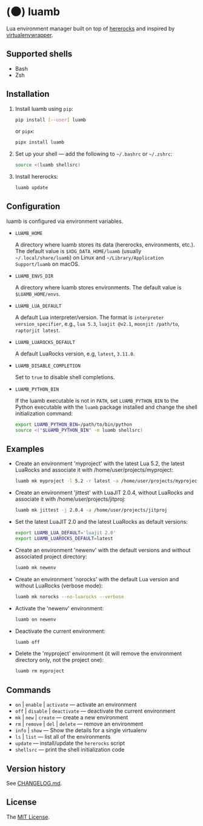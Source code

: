# (🌑) luamb

Lua environment manager built on top of [hererocks](https://github.com/luarocks/hererocks) and inspired by [virtualenvwrapper](https://bitbucket.org/virtualenvwrapper/virtualenvwrapper).


## Supported shells

  * Bash
  * Zsh


## Installation

  1. Install luamb using `pip`:

      ```sh
      pip install [--user] luamb
      ```

      or `pipx`:

      ```sh
      pipx install luamb
      ```

  2. Set up your shell — add the following to `~/.bashrc` or `~/.zshrc`:

      ```sh
      source <(luamb shellsrc)
      ```

  3. Install hererocks:

      ```sh
      luamb update
      ```


## Configuration

luamb is configured via environment variables.

  * `LUAMB_HOME`

    A directory where luamb stores its data (hererocks, environments, etc.). The default value is `$XDG_DATA_HOME/luamb` (usually `~/.local/share/luamb`) on Linux and `~/Library/Application Support/luamb` on macOS.

  * `LUAMB_ENVS_DIR`

    A directory where luamb stores environments. The default value is `$LUAMB_HOME/envs`.

  * `LUAMB_LUA_DEFAULT`

    A default Lua interpreter/version. The format is `interpreter version_specifier`, e.g., `lua 5.3`, `luajit @v2.1`, `moonjit /path/to`, `raptorjit latest`.

  * `LUAMB_LUAROCKS_DEFAULT`

    A default LuaRocks version, e.g, `latest`, `3.11.0`.

  * `LUAMB_DISABLE_COMPLETION`

    Set to `true` to disable shell completions.

  * `LUAMB_PYTHON_BIN`

    If the luamb executable is not in `PATH`, set `LUAMB_PYTHON_BIN` to the Python executable with the `luamb` package installed and change the shell initialization command:

    ```sh
    export LUAMB_PYTHON_BIN=/path/to/bin/python
    source <("$LUAMB_PYTHON_BIN" -m luamb shellsrc)
    ```


## Examples

  * Create an environment 'myproject' with the latest Lua 5.2, the latest LuaRocks and associate it with /home/user/projects/myproject:

    ```sh
    luamb mk myproject -l 5.2 -r latest -a /home/user/projects/myproject
    ```

  * Create an environment 'jittest' with LuaJIT 2.0.4, without LuaRocks and associate it with /home/user/projects/jitproj:

    ```sh
    luamb mk jittest -j 2.0.4 -a /home/user/projects/jitproj
    ```

  * Set the latest LuaJIT 2.0 and the latest LuaRocks as default versions:

    ```sh
    export LUAMB_LUA_DEFAULT='luajit 2.0'
    export LUAMB_LUAROCKS_DEFAULT=latest
    ```

  * Create an environment 'newenv' with the default versions and without associated project directory:

    ```sh
    luamb mk newenv
    ```

  * Create an environment 'norocks' with the default Lua version and without LuaRocks (verbose mode):

    ```sh
    luamb mk norocks --no-luarocks --verbose
    ```

  * Activate the 'newenv' environment:

    ```sh
    luamb on newenv
    ```

  * Deactivate the current environment:

    ```sh
    luamb off
    ```

  * Delete the 'myproject' environment (it will remove the environment directory only, not the project one):

    ```sh
    luamb rm myproject
    ```


## Commands

  * `on` | `enable` | `activate` — activate an environment
  * `off` | `disable` | `deactivate` — deactivate the current environment
  * `mk` | `new` | `create` — create a new environment
  * `rm` | `remove` | `del` | `delete` — remove an environment
  * `info` | `show` — Show the details for a single virtualenv
  * `ls` | `list` — list all of the environments
  * `update` — install/update the `hererocks` script
  * `shellsrc` — print the shell initialization code


## Version history

See [CHANGELOG.md](https://github.com/un-def/luamb/blob/master/CHANGELOG.md).


## License

The [MIT License](https://github.com/un-def/luamb/blob/master/LICENSE).
